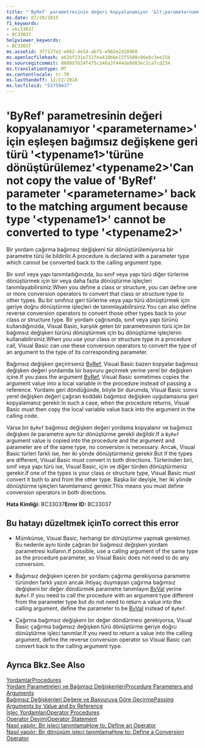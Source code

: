 ```yaml
---
title: "'ByRef' parametresinin değeri kopyalanamıyor '&lt;parametername&gt;' için eşleşen bağımsız değişkene geri türü '&lt;typename1&gt;'türüne dönüştürülemez'&lt;typename2&gt;'"
ms.date: 07/20/2015
f1_keywords:
- vbc33037
- BC33037
helpviewer_keywords:
- BC33037
ms.assetid: 3ff137e2-e062-4e54-abf5-e902e2d18968
ms.openlocfilehash: e62bf231e711fea410bbe15f5508c86ebc3ee15b
ms.sourcegitcommit: 0888d7b24f475c346a3f444de8d83ec1ca7cd234
ms.translationtype: MT
ms.contentlocale: tr-TR
ms.lasthandoff: 12/22/2018
ms.locfileid: "53759437"
---
```

# <a name="cannot-copy-the-value-of-byref-parameter-ltparameternamegt-back-to-the-matching-argument-because-type-lttypename1gt-cannot-be-converted-to-type-lttypename2gt"></a><span data-ttu-id="3307b-102">'ByRef' parametresinin değeri kopyalanamıyor '&lt;parametername&gt;' için eşleşen bağımsız değişkene geri türü '&lt;typename1&gt;'türüne dönüştürülemez'&lt;typename2&gt;'</span><span class="sxs-lookup"><span data-stu-id="3307b-102">Cannot copy the value of 'ByRef' parameter '&lt;parametername&gt;' back to the matching argument because type '&lt;typename1&gt;' cannot be converted to type '&lt;typename2&gt;'</span></span>
<span data-ttu-id="3307b-103">Bir yordam çağırma bağımsız değişkeni tür dönüştürülemiyorsa bir parametre türü ile bildirilir.</span><span class="sxs-lookup"><span data-stu-id="3307b-103">A procedure is declared with a parameter type which cannot be converted back to the calling argument type.</span></span>  
  
 <span data-ttu-id="3307b-104">Bir sınıf veya yapı tanımladığınızda, bu sınıf veya yapı türü diğer türlerine dönüştürmek için bir veya daha fazla dönüştürme işleçleri tanımlayabilirsiniz.</span><span class="sxs-lookup"><span data-stu-id="3307b-104">When you define a class or structure, you can define one or more conversion operators to convert that class or structure type to other types.</span></span> <span data-ttu-id="3307b-105">Bu bir sınıfınız geri türlerine veya yapı türü dönüştürmek için geriye doğru dönüştürme işleçleri de tanımlayabilirsiniz.</span><span class="sxs-lookup"><span data-stu-id="3307b-105">You can also define reverse conversion operators to convert those other types back to your class or structure type.</span></span> <span data-ttu-id="3307b-106">Bir yordam çağrısında, sınıf veya yapı türünü kullandığınızda, Visual Basic, karşılık gelen bir parametresinin türü için bir bağımsız değişken türünü dönüştürmek için bu dönüştürme işleçlerini kullanabilirsiniz.</span><span class="sxs-lookup"><span data-stu-id="3307b-106">When you use your class or structure type in a procedure call, Visual Basic can use these conversion operators to convert the type of an argument to the type of its corresponding parameter.</span></span>  
  
 <span data-ttu-id="3307b-107">Bağımsız değişken geçirirseniz [ByRef](../../visual-basic/language-reference/modifiers/byref.md), Visual Basic bazen kopyalar bağımsız değişken değeri yordamda bir başvuru geçirmek yerine yerel bir değişken içine.</span><span class="sxs-lookup"><span data-stu-id="3307b-107">If you pass the argument [ByRef](../../visual-basic/language-reference/modifiers/byref.md), Visual Basic sometimes copies the argument value into a local variable in the procedure instead of passing a reference.</span></span> <span data-ttu-id="3307b-108">Yordamı geri döndüğünde, böyle bir durumda, Visual Basic sonra yerel değişken değeri çağıran koddaki bağımsız değişken uygulamasına geri kopyalamanız gerekir.</span><span class="sxs-lookup"><span data-stu-id="3307b-108">In such a case, when the procedure returns, Visual Basic must then copy the local variable value back into the argument in the calling code.</span></span>  
  
 <span data-ttu-id="3307b-109">Varsa bir `ByRef` bağımsız değişken değeri yordama kopyalanır ve bağımsız değişken ile parametre aynı tür dönüştürme gerekli değildir.</span><span class="sxs-lookup"><span data-stu-id="3307b-109">If a `ByRef` argument value is copied into the procedure and the argument and parameter are of the same type, no conversion is necessary.</span></span> <span data-ttu-id="3307b-110">Ancak, Visual Basic türleri farklı ise, her iki yönde dönüştürmeniz gerekir.</span><span class="sxs-lookup"><span data-stu-id="3307b-110">But if the types are different, Visual Basic must convert in both directions.</span></span> <span data-ttu-id="3307b-111">Türlerinden biri, sınıf veya yapı türü ise, Visual Basic, için ve diğer türden dönüştürmeniz gerekir.</span><span class="sxs-lookup"><span data-stu-id="3307b-111">If one of the types is your class or structure type, Visual Basic must convert it both to and from the other type.</span></span> <span data-ttu-id="3307b-112">Başka bir deyişle, her iki yönde dönüştürme işleçleri tanımlamanız gerekir.</span><span class="sxs-lookup"><span data-stu-id="3307b-112">This means you must define conversion operators in both directions.</span></span>  
  
 <span data-ttu-id="3307b-113">**Hata Kimliği:** BC33037</span><span class="sxs-lookup"><span data-stu-id="3307b-113">**Error ID:** BC33037</span></span>  
  
## <a name="to-correct-this-error"></a><span data-ttu-id="3307b-114">Bu hatayı düzeltmek için</span><span class="sxs-lookup"><span data-stu-id="3307b-114">To correct this error</span></span>  
  
-   <span data-ttu-id="3307b-115">Mümkünse, Visual Basic, herhangi bir dönüştürme yapmak gerekmez. Bu nedenle aynı türde çağıran bir bağımsız değişken yordam parametresi kullanın.</span><span class="sxs-lookup"><span data-stu-id="3307b-115">If possible, use a calling argument of the same type as the procedure parameter, so Visual Basic does not need to do any conversion.</span></span>  
  
-   <span data-ttu-id="3307b-116">Bağımsız değişken içeren bir yordamı çağırma gerekiyorsa parametre türünden farklı yazın ancak ihtiyaç duymayan çağırma bağımsız değişkeni bir değer döndürmek parametre tanımlayın [ByVal](../../visual-basic/language-reference/modifiers/byval.md) yerine `ByRef`.</span><span class="sxs-lookup"><span data-stu-id="3307b-116">If you need to call the procedure with an argument type different from the parameter type but do not need to return a value into the calling argument, define the parameter to be [ByVal](../../visual-basic/language-reference/modifiers/byval.md) instead of `ByRef`.</span></span>  
  
-   <span data-ttu-id="3307b-117">Çağırma bağımsız değişkeni bir değer döndürmesi gerekiyorsa, Visual Basic çağırma bağımsız değişken türü dönüştürme geriye doğru dönüştürme işleci tanımlar.</span><span class="sxs-lookup"><span data-stu-id="3307b-117">If you need to return a value into the calling argument, define the reverse conversion operator so Visual Basic can convert back to the calling argument type.</span></span>  
  
## <a name="see-also"></a><span data-ttu-id="3307b-118">Ayrıca Bkz.</span><span class="sxs-lookup"><span data-stu-id="3307b-118">See Also</span></span>  
 [<span data-ttu-id="3307b-119">Yordamlar</span><span class="sxs-lookup"><span data-stu-id="3307b-119">Procedures</span></span>](../../visual-basic/programming-guide/language-features/procedures/index.md)  
 [<span data-ttu-id="3307b-120">Yordam Parametreleri ve Bağımsız Değişkenleri</span><span class="sxs-lookup"><span data-stu-id="3307b-120">Procedure Parameters and Arguments</span></span>](../../visual-basic/programming-guide/language-features/procedures/procedure-parameters-and-arguments.md)  
 [<span data-ttu-id="3307b-121">Bağımsız Değişkenleri Değere ve Başvuruya Göre Geçirme</span><span class="sxs-lookup"><span data-stu-id="3307b-121">Passing Arguments by Value and by Reference</span></span>](../../visual-basic/programming-guide/language-features/procedures/passing-arguments-by-value-and-by-reference.md)  
 [<span data-ttu-id="3307b-122">İşleç Yordamları</span><span class="sxs-lookup"><span data-stu-id="3307b-122">Operator Procedures</span></span>](../../visual-basic/programming-guide/language-features/procedures/operator-procedures.md)  
 [<span data-ttu-id="3307b-123">Operator Deyimi</span><span class="sxs-lookup"><span data-stu-id="3307b-123">Operator Statement</span></span>](../../visual-basic/language-reference/statements/operator-statement.md)  
 [<span data-ttu-id="3307b-124">Nasıl yapılır: Bir işleci tanımlama</span><span class="sxs-lookup"><span data-stu-id="3307b-124">How to: Define an Operator</span></span>](../../visual-basic/programming-guide/language-features/procedures/how-to-define-an-operator.md)  
 [<span data-ttu-id="3307b-125">Nasıl yapılır: Bir dönüşüm işleci tanımlama</span><span class="sxs-lookup"><span data-stu-id="3307b-125">How to: Define a Conversion Operator</span></span>](../../visual-basic/programming-guide/language-features/procedures/how-to-define-a-conversion-operator.md)
